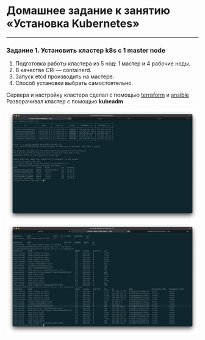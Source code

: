 # Домашнее задание к занятию «Установка Kubernetes»

-----

### Задание 1. Установить кластер k8s с 1 master node

1. Подготовка работы кластера из 5 нод: 1 мастер и 4 рабочие ноды.
2. В качестве CRI — containerd.
3. Запуск etcd производить на мастере.
4. Способ установки выбрать самостоятельно.

Сервера и настройку кластера сделал с помощью [terraform](https://github.com/omega-pasha/install_k8s_klaster/blob/main/terraform/srv_k8s.tf) и [ansible](https://github.com/omega-pasha/install_k8s_klaster/blob/main/ansible/install_microk8s/tasks/main.yml)  
Разворачивал кластер с помощью **kubeadm**  

![](https://github.com/omega-pasha/kuber-homeworks/blob/main/3.2/Снимок%20экрана%202023-08-13%20в%2016.42.39.png)
![](https://github.com/omega-pasha/kuber-homeworks/blob/main/3.2/Снимок%20экрана%202023-08-14%20в%2012.52.03.png)


